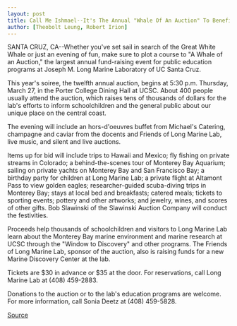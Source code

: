 ```yaml
---
layout: post
title: Call Me Ishmael--It's The Annual "Whale Of An Auction" To Benefit Public Education Programs At Long Marine Lab
author: [Theobolt Leung, Robert Irion]
---
```


SANTA CRUZ, CA--Whether you've set sail in search of the Great  White Whale or just an evening of fun, make sure to plot a course to  "A Whale of an Auction," the largest annual fund-raising event for  public education programs at Joseph M. Long Marine Laboratory of UC Santa Cruz.

This year's soiree, the twelfth annual auction, begins at 5:30 p.m. Thursday, March 27, in the Porter College Dining Hall at  UCSC. About 400 people usually attend the auction, which raises  tens of thousands of dollars for the lab's efforts to inform  schoolchildren and the general public about our unique place on the  central coast.

The evening will include an hors-d'oeuvres buffet from  Michael's Catering, champagne and caviar from the docents and  Friends of Long Marine Lab, live music, and silent and live auctions.

Items up for bid will include trips to Hawaii and Mexico; fly  fishing on private streams in Colorado; a behind-the-scenes tour of  Monterey Bay Aquarium; sailing on private yachts on Monterey Bay  and San Francisco Bay; a birthday party for children at Long Marine  Lab; a private flight at Altamont Pass to view golden eagles;  researcher-guided scuba-diving trips in Monterey Bay; stays at local  bed and breakfasts; catered meals; tickets to sporting events;  pottery and other artworks; and jewelry, wines, and scores of other  gifts. Bob Slawinski of the Slawinski Auction Company will conduct  the festivities.

Proceeds help thousands of schoolchildren and visitors to Long  Marine Lab learn about the Monterey Bay marine environment and  marine research at UCSC through the "Window to Discovery" and  other programs. The Friends of Long Marine Lab, sponsor of the  auction, also is raising funds for a new Marine Discovery Center at  the lab.

Tickets are $30 in advance or $35 at the door. For  reservations, call Long Marine Lab at (408) 459-2883.

Donations to the auction or to the lab's education programs are  welcome. For more information, call Sonia Deetz at (408) 459-5828.

[Source](http://www1.ucsc.edu/news_events/press_releases/archive/96-97/03-97/031197-Whale_of_an_Auction.html "Permalink to 031197-Whale_of_an_Auction")
